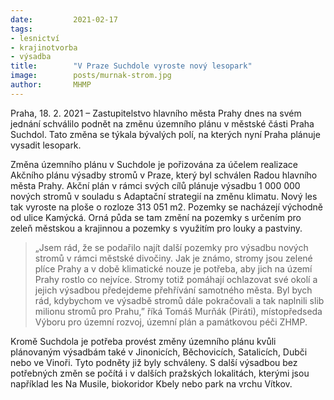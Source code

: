 ```yaml
---
date:         2021-02-17
tags:         
- lesnictví
- krajinotvorba
- výsadba
title:        "V Praze Suchdole vyroste nový lesopark"
image: 	      posts/murnak-strom.jpg
author:       MHMP
---
```


Praha, 18. 2. 2021 – Zastupitelstvo hlavního města Prahy dnes na svém jednání schválilo podnět na změnu územního plánu v městské části Praha Suchdol. Tato změna se týkala bývalých polí, na kterých nyní Praha plánuje vysadit lesopark. 

Změna územního plánu v Suchdole je pořizována za účelem realizace Akčního plánu výsadby stromů v Praze, který byl schválen Radou hlavního města Prahy. Akční plán v rámci svých cílů plánuje výsadbu 1 000 000 nových stromů v souladu s Adaptační strategií na změnu klimatu. Nový les tak vyroste na ploše o rozloze 313 051 m2. Pozemky se nacházejí východně od ulice Kamýcká. Orná půda se tam změní na pozemky s určením pro zeleň městskou a krajinnou a pozemky s využitím pro louky a pastviny. 

> „Jsem rád, že se podařilo najít další pozemky pro výsadbu nových stromů v rámci městské divočiny. Jak je známo, stromy jsou zelené plíce Prahy a v době klimatické nouze je potřeba, aby jich na území Prahy rostlo co nejvíce. Stromy totiž pomáhají ochlazovat své okolí a jejich výsadbou předejdeme přehřívání samotného města. Byl bych rád, kdybychom ve výsadbě stromů dále pokračovali a tak naplnili slib milionu stromů pro Prahu,” říká Tomáš Murňák (Piráti), místopředseda Výboru pro územní rozvoj, územní plán a památkovou péči ZHMP. 

Kromě Suchdola je potřeba provést změny územního plánu kvůli plánovaným výsadbám také v Jinonicích, Běchovicích, Satalicích, Dubči nebo ve Vinoři. Tyto podněty již byly schváleny. S další výsadbou bez potřebných změn se počítá i v dalších pražských lokalitách, kterými jsou například les Na Musile, biokoridor Kbely nebo park na vrchu Vítkov. 
